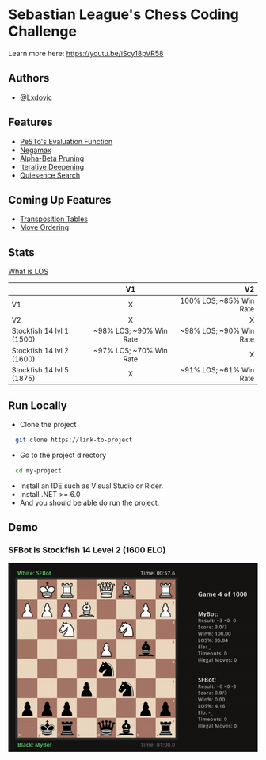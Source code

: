 
# Sebastian League's Chess Coding Challenge

Learn more here: https://youtu.be/iScy18pVR58

## Authors

- [@Lxdovic](https://www.github.com/Lxdovic)


## Features

- [PeSTo's Evaluation Function](https://www.chessprogramming.org/PeSTO%27s_Evaluation_Function)
- [Negamax](https://www.chessprogramming.org/Negamax)
- [Alpha-Beta Pruning](https://www.chessprogramming.org/Alpha-Beta)
- [Iterative Deepening](https://www.chessprogramming.org/Iterative_Deepening)
- [Quiesence Search](https://www.chessprogramming.org/Quiescence_Search)

## Coming Up Features
- [Transposition Tables](https://www.chessprogramming.org/Transposition_Table)
- [Move Ordering](https://www.chessprogramming.org/Move_Ordering)


## Stats

[What is LOS](https://www.chessprogramming.org/LOS_Table)

|                           | V1                        | V2                        |
| :------------------------ | :-----------------------: | ------------------------: |
| V1                        |              X            |  100% LOS; ~85% Win Rate  |
| V2                        |              X            |             X             |
| Stockfish 14 lvl 1 (1500) |  ~98% LOS; ~90% Win Rate  |  ~98% LOS; ~90% Win Rate  |
| Stockfish 14 lvl 2 (1600) |  ~97% LOS; ~70% Win Rate  |             X             |
| Stockfish 14 lvl 5 (1875) |              X            |  ~91% LOS; ~61% Win Rate  |


## Run Locally

- Clone the project

```bash
  git clone https://link-to-project
```

- Go to the project directory

```bash
  cd my-project
```

- Install an IDE such as Visual Studio or Rider.
- Install .NET >= 6.0
- And you should be able do run the project.


## Demo

### SFBot is Stockfish 14 Level 2 (1600 ELO)

![](https://github.com/Lxdovic/Chess-Challenge/blob/master/Chess-Challenge/resources/demo.gif)
